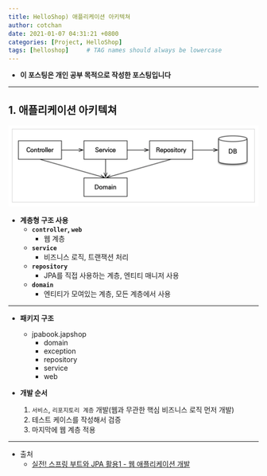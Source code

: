 ```yaml
---
title: HelloShop) 애플리케이션 아키텍쳐 
author: cotchan
date: 2021-01-07 04:31:21 +0800
categories: [Project, HelloShop]
tags: [helloshop]     # TAG names should always be lowercase
---
```


+ **이 포스팅은 개인 공부 목적으로 작성한 포스팅입니다**

---

## 1. 애플리케이션 아키텍쳐

![Desktop View](/assets/img/post/helloShop/2021-01-07-application-archtecture.png)

+ **계층형 구조 사용**
    + **`controller`, `web`**
        + 웹 계층
    + **`service`**
        + 비즈니스 로직, 트랜잭션 처리
    + **`repository`**
        + JPA를 직접 사용하는 계층, 엔티티 매니저 사용
    + **`domain`**
        + 엔티티가 모여있는 계층, 모든 계층에서 사용

---

+ **패키지 구조**
    + jpabook.japshop
        + domain
        + exception
        + repository
        + service
        + web

+ **개발 순서**
    1. `서비스`, `리포지토리 계층` 개발(웹과 무관한 핵심 비즈니스 로직 먼저 개발)
    2. 테스트 케이스를 작성해서 검증
    3. 마지막에 웹 계층 적용


---

+ 출처
    + [실전! 스프링 부트와 JPA 활용1 - 웹 애플리케이션 개발](https://www.inflearn.com/course/%EC%8A%A4%ED%94%84%EB%A7%81%EB%B6%80%ED%8A%B8-JPA-%ED%99%9C%EC%9A%A9-1/dashboard)


